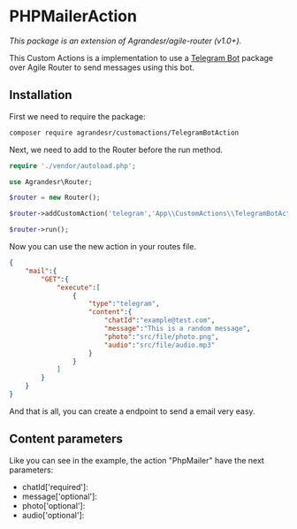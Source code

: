 # PHPMailerAction
*This package is an extension of Agrandesr/agile-router (v1.0+).*

This Custom Actions is a implementation to use a [Telegram Bot](https://github.com/MoonLiightz/PHP-Telegram-Class) package over Agile Router to send messages using this bot.

## Installation
First we need to require the package:
``` bash
composer require agrandesr/customactions/TelegramBotAction
```
Next, we need to add to the Router before the run method.

``` php
require './vendor/autoload.php';

use Agrandesr\Router;

$router = new Router();

$router->addCustomAction('telegram','App\\CustomActions\\TelegramBotAction');

$router->run();
```
Now you can use the new action in your routes file.

``` json
{
    "mail":{
        "GET":{
            "execute":[
                {
                    "type":"telegram",
                    "content":{
                        "chatId":"example@test.com",
                        "message":"This is a random message",
                        "photo":"src/file/photo.png",
                        "audio":"src/file/audio.mp3"
                    }
                }
            ]
        }
    }
}
```
And that is all, you can create a endpoint to send a email very easy.

## Content parameters
Like you can see in the example, the action "PhpMailer" have the next parameters:
 - chatId['required']:
 - message['optional']:
 - photo['optional']:
 - audio['optional']:

